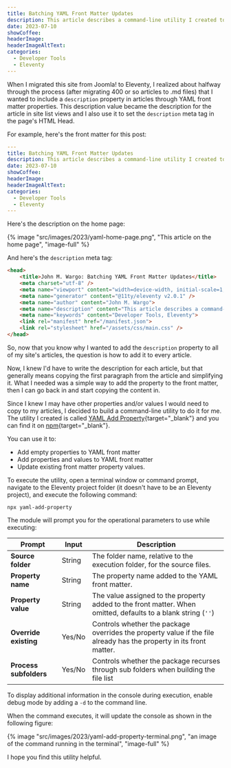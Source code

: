 ```yaml
---
title: Batching YAML Front Matter Updates
description: This article describes a command-line utility I created to do batch add/update to YAML front matter of all of the markdown files in a folder. This is especially helpful when working with static site generators (SSG).
date: 2023-07-10
showCoffee: 
headerImage: 
headerImageAltText: 
categories:
  - Developer Tools
  - Eleventy
---
```


When I migrated this site from Joomla! to Eleventy, I realized about halfway through the process (after migrating 400 or so articles to .md files) that I wanted to include a `description` property in articles through YAML front matter properties. This description value became the description for the article in site list views and I also use it to set the `description` meta tag in the page's HTML Head.

For example, here's the front matter for this post:

```yml
---
title: Batching YAML Front Matter Updates
description: This article describes a command-line utility I created to do batch add/update to YAML front matter of all of the markdown files in a folder. This is especially helpful when working with static site generators (SSG).
date: 2023-07-10
showCoffee: 
headerImage: 
headerImageAltText: 
categories:
  - Developer Tools
  - Eleventy
---
```

Here's the description on the home page:

{% image "src/images/2023/yaml-home-page.png", "This article on the home page", "image-full" %}

And here's the `description` meta tag:

```html
<head>
    <title>John M. Wargo: Batching YAML Front Matter Updates</title>
    <meta charset="utf-8" />
    <meta name="viewport" content="width=device-width, initial-scale=1, user-scalable=no" />
    <meta name="generator" content="@11ty/eleventy v2.0.1" />
    <meta name="author" content="John M. Wargo">    
    <meta name="description" content="This article describes a command-line utility I created to do batch add/update to YAML front matter of all of the markdown files in a folder. This is especially helpful when working with static site generators (SSG)." />
    <meta name="keywords" content="Developer Tools, Eleventy">    
    <link rel="manifest" href="/manifest.json">
    <link rel="stylesheet" href="/assets/css/main.css" />    
</head>
```

So, now that you know why I wanted to add the `description` property to all of my site's articles, the question is how to add it to every article. 

Now, I knew I'd have to write the description for each article, but that generally means copying the first paragraph from the article and simplifying it. What I needed was a simple way to add the property to the front matter, then I can go back in and start copying the content in. 

Since I knew I may have other properties and/or values I would need to copy to my articles, I decided to build a command-line utility to do it for me. The utility I created is called [YAML Add Property](https://github.com/johnwargo/yaml-add-property){target="_blank"} and you can find it on [npm](https://www.npmjs.com/package/yaml-add-property){target="_blank"}.

You can use it to:

* Add empty properties to YAML front matter
* Add properties and values to YAML front matter
* Update existing front matter property values.

To execute the utility, open a terminal window or command prompt, navigate to the Eleventy project folder (it doesn't have to be an Eleventy project), and execute the following command:

```shell
npx yaml-add-property
```

The module will prompt you for the operational parameters to use while executing:

| Prompt                 | Input  | Description                                                              |
| ---------------------- | ------ | ------------------------------------------------------------------------ | 
| **Source folder**      | String | The folder name, relative to the execution folder, for the source files. |
| **Property name**      | String | The property name added to the YAML front matter.                        |
| **Property value**     | String | The value assigned to the property added to the front matter. When omitted, defaults to a blank string (`''`) |
| **Override existing**  | Yes/No | Controls whether the package overrides the property value if the file already has the property in its front matter. |
| **Process subfolders** | Yes/No | Controls whether the package recurses through sub folders when building the file list |

To display additional information in the console during execution, enable debug mode by adding a `-d` to the command line.

When the command executes, it will update the console as shown in the following figure:

{% image "src/images/2023/yaml-add-property-terminal.png", "an image of the command running in the terminal", "image-full" %}

I hope you find this utility helpful. 